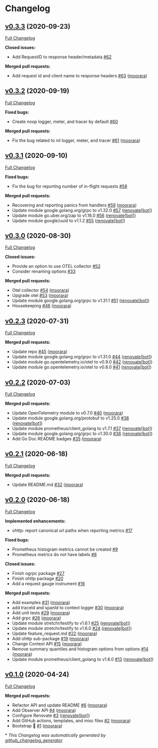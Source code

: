 # Changelog

## [v0.3.3](https://github.com/moorara/observer/tree/v0.3.3) (2020-09-23)

[Full Changelog](https://github.com/moorara/observer/compare/v0.3.2...v0.3.3)

**Closed issues:**

- Add RequestID to response header/metadata [\#62](https://github.com/moorara/observer/issues/62)

**Merged pull requests:**

- Add request id and client name to response headers [\#63](https://github.com/moorara/observer/pull/63) ([moorara](https://github.com/moorara))

## [v0.3.2](https://github.com/moorara/observer/tree/v0.3.2) (2020-09-19)

[Full Changelog](https://github.com/moorara/observer/compare/v0.3.1...v0.3.2)

**Fixed bugs:**

- Create noop logger, meter, and tracer by default [\#60](https://github.com/moorara/observer/issues/60)

**Merged pull requests:**

- Fix the bug related to nil logger, meter, and tracer [\#61](https://github.com/moorara/observer/pull/61) ([moorara](https://github.com/moorara))

## [v0.3.1](https://github.com/moorara/observer/tree/v0.3.1) (2020-09-10)

[Full Changelog](https://github.com/moorara/observer/compare/v0.3.0...v0.3.1)

**Fixed bugs:**

- Fix the bug for reporting number of in-flight requests [\#58](https://github.com/moorara/observer/issues/58)

**Merged pull requests:**

- Recovering and reporting panics from handlers [\#59](https://github.com/moorara/observer/pull/59) ([moorara](https://github.com/moorara))
- Update module google.golang.org/grpc to v1.32.0 [\#57](https://github.com/moorara/observer/pull/57) ([renovate[bot]](https://github.com/apps/renovate))
- Update module go.uber.org/zap to v1.16.0 [\#56](https://github.com/moorara/observer/pull/56) ([renovate[bot]](https://github.com/apps/renovate))
- Update module google/uuid to v1.1.2 [\#55](https://github.com/moorara/observer/pull/55) ([renovate[bot]](https://github.com/apps/renovate))

## [v0.3.0](https://github.com/moorara/observer/tree/v0.3.0) (2020-08-30)

[Full Changelog](https://github.com/moorara/observer/compare/v0.2.3...v0.3.0)

**Closed issues:**

- Provide an option to use OTEL collector [\#52](https://github.com/moorara/observer/issues/52)
- Consider renaming options [\#33](https://github.com/moorara/observer/issues/33)

**Merged pull requests:**

- Otel collector [\#54](https://github.com/moorara/observer/pull/54) ([moorara](https://github.com/moorara))
- Upgrade otel [\#53](https://github.com/moorara/observer/pull/53) ([moorara](https://github.com/moorara))
- Update module google.golang.org/grpc to v1.31.1 [\#51](https://github.com/moorara/observer/pull/51) ([renovate[bot]](https://github.com/apps/renovate))
- Housekeeping [\#46](https://github.com/moorara/observer/pull/46) ([moorara](https://github.com/moorara))

## [v0.2.3](https://github.com/moorara/observer/tree/v0.2.3) (2020-07-31)

[Full Changelog](https://github.com/moorara/observer/compare/v0.2.2...v0.2.3)

**Merged pull requests:**

- Update repo [\#45](https://github.com/moorara/observer/pull/45) ([moorara](https://github.com/moorara))
- Update module google.golang.org/grpc to v1.31.0 [\#44](https://github.com/moorara/observer/pull/44) ([renovate[bot]](https://github.com/apps/renovate))
- Update module go.opentelemetry.io/otel to v0.9.0 [\#42](https://github.com/moorara/observer/pull/42) ([renovate[bot]](https://github.com/apps/renovate))
- Update module go.opentelemetry.io/otel to v0.8.0 [\#41](https://github.com/moorara/observer/pull/41) ([renovate[bot]](https://github.com/apps/renovate))

## [v0.2.2](https://github.com/moorara/observer/tree/v0.2.2) (2020-07-03)

[Full Changelog](https://github.com/moorara/observer/compare/v0.2.1...v0.2.2)

**Merged pull requests:**

- Update OpenTelemetry module to v0.7.0 [\#40](https://github.com/moorara/observer/pull/40) ([moorara](https://github.com/moorara))
- Update module google.golang.org/protobuf to v1.25.0 [\#38](https://github.com/moorara/observer/pull/38) ([renovate[bot]](https://github.com/apps/renovate))
- Update module prometheus/client\_golang to v1.7.1 [\#37](https://github.com/moorara/observer/pull/37) ([renovate[bot]](https://github.com/apps/renovate))
- Update module google.golang.org/grpc to v1.30.0 [\#36](https://github.com/moorara/observer/pull/36) ([renovate[bot]](https://github.com/apps/renovate))
- Add Go Doc README badges [\#35](https://github.com/moorara/observer/pull/35) ([moorara](https://github.com/moorara))

## [v0.2.1](https://github.com/moorara/observer/tree/v0.2.1) (2020-06-18)

[Full Changelog](https://github.com/moorara/observer/compare/v0.2.0...v0.2.1)

**Merged pull requests:**

- Update README.md [\#32](https://github.com/moorara/observer/pull/32) ([moorara](https://github.com/moorara))

## [v0.2.0](https://github.com/moorara/observer/tree/v0.2.0) (2020-06-18)

[Full Changelog](https://github.com/moorara/observer/compare/v0.1.0...v0.2.0)

**Implemented enhancements:**

- ohttp: report canonical url paths when reporting metrics [\#17](https://github.com/moorara/observer/issues/17)

**Fixed bugs:**

- Prometheus histogram metrics cannot be created [\#9](https://github.com/moorara/observer/issues/9)
- Prometheus metrics do not have labels [\#8](https://github.com/moorara/observer/issues/8)

**Closed issues:**

- Finish ogrpc package [\#27](https://github.com/moorara/observer/issues/27)
- Finish ohttp package [\#20](https://github.com/moorara/observer/issues/20)
- Add a request gauge instrument [\#16](https://github.com/moorara/observer/issues/16)

**Merged pull requests:**

- Add examples [\#31](https://github.com/moorara/observer/pull/31) ([moorara](https://github.com/moorara))
- add traceId and spanId to context logger [\#30](https://github.com/moorara/observer/pull/30) ([moorara](https://github.com/moorara))
- Add unit tests [\#29](https://github.com/moorara/observer/pull/29) ([moorara](https://github.com/moorara))
- Add grpc [\#26](https://github.com/moorara/observer/pull/26) ([moorara](https://github.com/moorara))
- Update module stretchr/testify to v1.6.1 [\#25](https://github.com/moorara/observer/pull/25) ([renovate[bot]](https://github.com/apps/renovate))
- Update module stretchr/testify to v1.6.0 [\#24](https://github.com/moorara/observer/pull/24) ([renovate[bot]](https://github.com/apps/renovate))
- Update feature\_request.md [\#22](https://github.com/moorara/observer/pull/22) ([moorara](https://github.com/moorara))
- Add ohttp sub-package [\#19](https://github.com/moorara/observer/pull/19) ([moorara](https://github.com/moorara))
- Change Context API [\#15](https://github.com/moorara/observer/pull/15) ([moorara](https://github.com/moorara))
- Remove summary quantiles and histogram options from options [\#14](https://github.com/moorara/observer/pull/14) ([moorara](https://github.com/moorara))
- Update module prometheus/client\_golang to v1.6.0 [\#13](https://github.com/moorara/observer/pull/13) ([renovate[bot]](https://github.com/apps/renovate))

## [v0.1.0](https://github.com/moorara/observer/tree/v0.1.0) (2020-04-24)

[Full Changelog](https://github.com/moorara/observer/compare/b854e571647301ebf995530765781fe0ea555904...v0.1.0)

**Merged pull requests:**

- Refactor API and update README [\#6](https://github.com/moorara/observer/pull/6) ([moorara](https://github.com/moorara))
- Add Observer API [\#4](https://github.com/moorara/observer/pull/4) ([moorara](https://github.com/moorara))
- Configure Renovate [\#3](https://github.com/moorara/observer/pull/3) ([renovate[bot]](https://github.com/apps/renovate))
- Add GitHub actions, templates, and misc files [\#2](https://github.com/moorara/observer/pull/2) ([moorara](https://github.com/moorara))
- Bootstrap 🚀 [\#1](https://github.com/moorara/observer/pull/1) ([moorara](https://github.com/moorara))



\* *This Changelog was automatically generated by [github_changelog_generator](https://github.com/github-changelog-generator/github-changelog-generator)*
